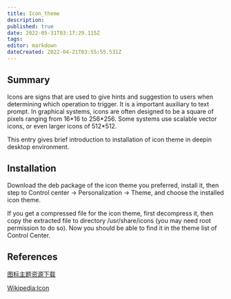 ```yaml
---
title: Icon_theme
description: 
published: true
date: 2022-05-31T03:17:29.115Z
tags: 
editor: markdown
dateCreated: 2022-04-21T03:55:55.531Z
---
```


## Summary

Icons are signs that are used to give hints and suggestion to users when determining which operation to trigger. It is a important auxiliary to text prompt. In graphical systems, icons are often designed to be a square of pixels ranging from 16\*16 to 256\*256. Some systems use scalable vector icons, or even larger icons of 512\*512.

This entry gives brief introduction to installation of icon theme in deepin desktop environment.

## Installation

Download the deb package of the icon theme you preferred, install it, then step to Control center -> Personalization -> Theme, and choose the installed icon theme.

If you get a compressed file for the icon theme, first decompress it, then copy the extracted file to directory /usr/share/icons (you may need root permission to do so). Now you should be able to find it in the theme list of Control Center.

## References

[图标主题资源下载](http://gnome-look.org/index.php?xcontentmode=120x121)

[Wikipedia:Icon](https://en.wikipedia.org/wiki/Icon_(computing))
